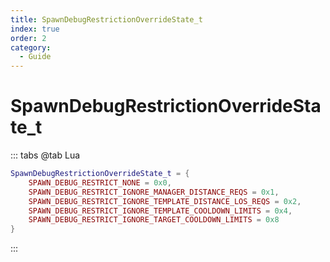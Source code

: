 ```yaml
---
title: SpawnDebugRestrictionOverrideState_t
index: true
order: 2
category:
  - Guide
---
```


# SpawnDebugRestrictionOverrideState_t
::: tabs
@tab Lua
```lua
SpawnDebugRestrictionOverrideState_t = {
    SPAWN_DEBUG_RESTRICT_NONE = 0x0,
    SPAWN_DEBUG_RESTRICT_IGNORE_MANAGER_DISTANCE_REQS = 0x1,
    SPAWN_DEBUG_RESTRICT_IGNORE_TEMPLATE_DISTANCE_LOS_REQS = 0x2,
    SPAWN_DEBUG_RESTRICT_IGNORE_TEMPLATE_COOLDOWN_LIMITS = 0x4,
    SPAWN_DEBUG_RESTRICT_IGNORE_TARGET_COOLDOWN_LIMITS = 0x8
}
```
:::